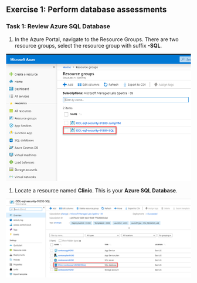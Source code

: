 ## Exercise 1: Perform database assessments

### Task 1: Review Azure SQL Database

1. In the Azure Portal, navigate to the Resource Groups. There are two resource groups, select the resource group with suffix **-SQL**.

![](images/rgs.png)

1. Locate a resource named **Clinic**. This is your **Azure SQL Database**.

![](images/clinicsqldatabase.png)

